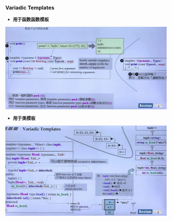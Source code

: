 ### Variadic Templates

+ **用于函数函数模板**

![image-20220329221001229](img/C++标准11/image-20220329221001229.png)

+ **用于类模板**

![image-20220329222440368](img/C++标准11/image-20220329222440368.png)
